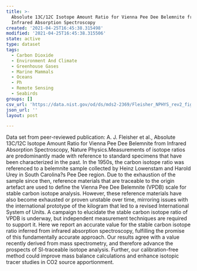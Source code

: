 ```yaml
---
title: >-
  Absolute 13C/12C Isotope Amount Ratio for Vienna Pee Dee Belemnite from
  Infrared Absorption Spectroscopy
created: '2021-04-25T16:45:38.315498'
modified: '2021-04-25T16:45:38.315506'
state: active
type: dataset
tags:
  - Carbon Dioxide
  - Environment And Climate
  - Greenhouse Gases
  - Marine Mammals
  - Oceans
  - Ph
  - Remote Sensing
  - Seabirds
groups: []
csv_url: 'https://data.nist.gov/od/ds/mds2-2369/Fleisher_NPHYS_rev2_fig3_C_data.xls'
json_url: ''
layout: post

---
```

Data set from peer-reviewed publication:  A. J. Fleisher et al., Absolute 13C/12C Isotope Amount Ratio for Vienna Pee Dee Belemnite from Infrared Absorption Spectroscopy, Nature Physics.Measurements of isotope ratios are predominantly made with reference to standard specimens that have been characterized in the past. In the 1950s, the carbon isotope ratio was referenced to a belemnite sample collected by Heinz Lowenstam and Harold Urey in South Carolina?s Pee Dee region. Due to the exhaustion of the sample since then, reference materials that are traceable to the origin artefact are used to define the Vienna Pee Dee Belemnite (VPDB) scale for stable carbon isotope analysis. However, these reference materials have also become exhausted or proven unstable over time, mirroring issues with the international prototype of the kilogram that led to a revised International System of Units. A campaign to elucidate the stable carbon isotope ratio of VPDB is underway, but independent measurement techniques are required to support it. Here we report an accurate value for the stable carbon isotope ratio inferred from infrared absorption spectroscopy, fulfilling the promise of this fundamentally accurate approach. Our results agree with a value recently derived from mass spectrometry, and therefore advance the prospects of SI-traceable isotope analysis. Further, our calibration-free method could improve mass balance calculations and enhance isotopic tracer studies in CO2 source apportionment.

